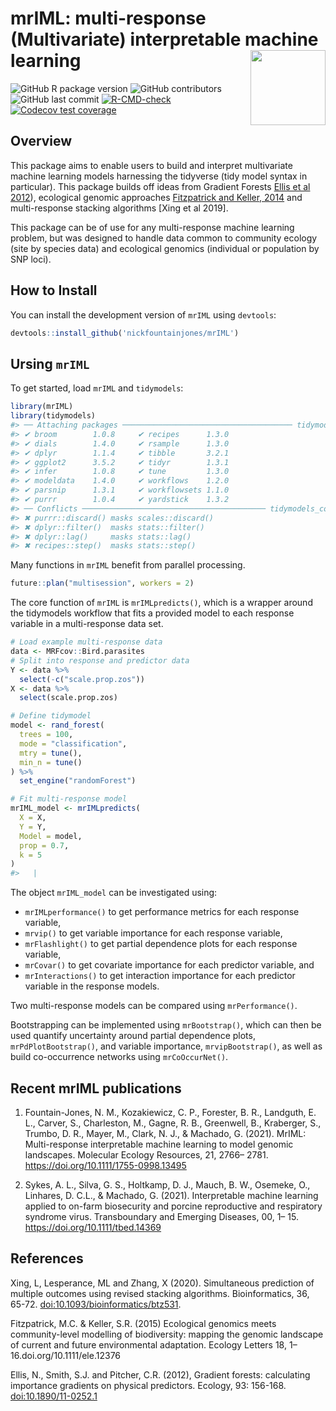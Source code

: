 
<!-- README.md is generated from README.Rmd. Please edit that file -->

# mrIML: multi-response (Multivariate) interpretable machine learning <img src="man/figures/logo.png" align="right" height="120"/></a>

<!-- badges: start -->

![GitHub R package
version](https://img.shields.io/github/r-package/v/nickfountainjones/mrIML?logo=github&logoColor=%2300ff37&style=flat-square)
![GitHub
contributors](https://img.shields.io/github/contributors/nickfountainjones/mrIML?style=flat-square)
![GitHub last
commit](https://img.shields.io/github/last-commit/nickfountainjones/mrIML?style=flat-square)
[![R-CMD-check](https://github.com/nickfountainjones/mrIML/actions/workflows/R-CMD-check.yaml/badge.svg)](https://github.com/nickfountainjones/mrIML/actions/workflows/R-CMD-check.yaml)
[![Codecov test
coverage](https://codecov.io/gh/nickfountainjones/mrIML/graph/badge.svg)](https://app.codecov.io/gh/nickfountainjones/mrIML)
<!-- badges: end -->

## Overview

This package aims to enable users to build and interpret multivariate
machine learning models harnessing the tidyverse (tidy model syntax in
particular). This package builds off ideas from Gradient Forests [Ellis
et al
2012](https://esajournals-onlinelibrary-wiley-com.prox.lib.ncsu.edu/doi/full/10.1890/11-0252.1)),
ecological genomic approaches [Fitzpatrick and Keller,
2014](https://onlinelibrary.wiley.com/doi/abs/10.1111/ele.12376) and
multi-response stacking algorithms \[Xing et al 2019\].

This package can be of use for any multi-response machine learning
problem, but was designed to handle data common to community ecology
(site by species data) and ecological genomics (individual or population
by SNP loci).

## How to Install

You can install the development version of `mrIML` using `devtools`:

``` r
devtools::install_github('nickfountainjones/mrIML')
```

## Ursing `mrIML`

To get started, load `mrIML` and `tidymodels`:

``` r
library(mrIML)
library(tidymodels)
#> ── Attaching packages ────────────────────────────────────── tidymodels 1.3.0 ──
#> ✔ broom        1.0.8     ✔ recipes      1.3.0
#> ✔ dials        1.4.0     ✔ rsample      1.3.0
#> ✔ dplyr        1.1.4     ✔ tibble       3.2.1
#> ✔ ggplot2      3.5.2     ✔ tidyr        1.3.1
#> ✔ infer        1.0.8     ✔ tune         1.3.0
#> ✔ modeldata    1.4.0     ✔ workflows    1.2.0
#> ✔ parsnip      1.3.1     ✔ workflowsets 1.1.0
#> ✔ purrr        1.0.4     ✔ yardstick    1.3.2
#> ── Conflicts ───────────────────────────────────────── tidymodels_conflicts() ──
#> ✖ purrr::discard() masks scales::discard()
#> ✖ dplyr::filter()  masks stats::filter()
#> ✖ dplyr::lag()     masks stats::lag()
#> ✖ recipes::step()  masks stats::step()
```

Many functions in `mrIML` benefit from parallel processing.

``` r
future::plan("multisession", workers = 2)
```

The core function of `mrIML` is `mrIMLpredicts()`, which is a wrapper
around the tidymodels workflow that fits a provided model to each
response variable in a multi-response data set.

``` r
# Load example multi-response data
data <- MRFcov::Bird.parasites
# Split into response and predictor data
Y <- data %>%
  select(-c("scale.prop.zos"))
X <- data %>%
  select(scale.prop.zos)

# Define tidymodel
model <- rand_forest(
  trees = 100,
  mode = "classification",
  mtry = tune(),
  min_n = tune()
) %>%
  set_engine("randomForest")

# Fit multi-response model
mrIML_model <- mrIMLpredicts(
  X = X,
  Y = Y,
  Model = model,
  prop = 0.7,
  k = 5
)
#>   |                                                                              |                                                                      |   0%  |                                                                              |==================                                                    |  25%  |                                                                              |===================================                                   |  50%  |                                                                              |====================================================                  |  75%  |                                                                              |======================================================================| 100%
```

The object `mrIML_model` can be investigated using:

- `mrIMLperformance()` to get performance metrics for each response
  variable,
- `mrvip()` to get variable importance for each response variable,
- `mrFlashlight()` to get partial dependence plots for each response
  variable,
- `mrCovar()` to get covariate importance for each predictor variable,
  and
- `mrInteractions()` to get interaction importance for each predictor
  variable in the response models.

Two multi-response models can be compared using `mrPerformance()`.

Bootstrapping can be implemented using `mrBootstrap()`, which can then
be used quantify uncertainty around partial dependence plots,
`mrPdPlotBootstrap()`, and variable importance, `mrvipBootstrap()`, as
well as build co-occurrence networks using `mrCoOccurNet()`.

## Recent mrIML publications

1.  Fountain-Jones, N. M., Kozakiewicz, C. P., Forester, B. R.,
    Landguth, E. L., Carver, S., Charleston, M., Gagne, R. B.,
    Greenwell, B., Kraberger, S., Trumbo, D. R., Mayer, M., Clark, N.
    J., & Machado, G. (2021). MrIML: Multi-response interpretable
    machine learning to model genomic landscapes. Molecular Ecology
    Resources, 21, 2766– 2781. <https://doi.org/10.1111/1755-0998.13495>

2.  Sykes, A. L., Silva, G. S., Holtkamp, D. J., Mauch, B. W., Osemeke,
    O., Linhares, D. C.L., & Machado, G. (2021). Interpretable machine
    learning applied to on-farm biosecurity and porcine reproductive and
    respiratory syndrome virus. Transboundary and Emerging Diseases, 00,
    1– 15. <https://doi.org/10.1111/tbed.14369>

## References

Xing, L, Lesperance, ML and Zhang, X (2020). Simultaneous prediction of
multiple outcomes using revised stacking algorithms. Bioinformatics, 36,
65-72. <doi:10.1093/bioinformatics/btz531>.

Fitzpatrick, M.C. & Keller, S.R. (2015) Ecological genomics meets
community-level modelling of biodiversity: mapping the genomic landscape
of current and future environmental adaptation. Ecology Letters 18,
1–16.doi.org/10.1111/ele.12376

Ellis, N., Smith, S.J. and Pitcher, C.R. (2012), Gradient forests:
calculating importance gradients on physical predictors. Ecology, 93:
156-168. <doi:10.1890/11-0252.1>
